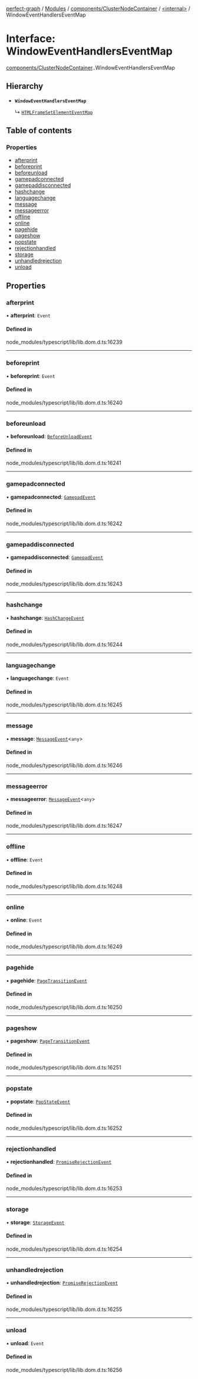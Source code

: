 [perfect-graph](../README.md) / [Modules](../modules.md) / [components/ClusterNodeContainer](../modules/components_ClusterNodeContainer.md) / [<internal\>](../modules/components_ClusterNodeContainer._internal_.md) / WindowEventHandlersEventMap

# Interface: WindowEventHandlersEventMap

[components/ClusterNodeContainer](../modules/components_ClusterNodeContainer.md).[<internal>](../modules/components_ClusterNodeContainer._internal_.md).WindowEventHandlersEventMap

## Hierarchy

- **`WindowEventHandlersEventMap`**

  ↳ [`HTMLFrameSetElementEventMap`](components_ClusterNodeContainer._internal_.HTMLFrameSetElementEventMap.md)

## Table of contents

### Properties

- [afterprint](components_ClusterNodeContainer._internal_.WindowEventHandlersEventMap.md#afterprint)
- [beforeprint](components_ClusterNodeContainer._internal_.WindowEventHandlersEventMap.md#beforeprint)
- [beforeunload](components_ClusterNodeContainer._internal_.WindowEventHandlersEventMap.md#beforeunload)
- [gamepadconnected](components_ClusterNodeContainer._internal_.WindowEventHandlersEventMap.md#gamepadconnected)
- [gamepaddisconnected](components_ClusterNodeContainer._internal_.WindowEventHandlersEventMap.md#gamepaddisconnected)
- [hashchange](components_ClusterNodeContainer._internal_.WindowEventHandlersEventMap.md#hashchange)
- [languagechange](components_ClusterNodeContainer._internal_.WindowEventHandlersEventMap.md#languagechange)
- [message](components_ClusterNodeContainer._internal_.WindowEventHandlersEventMap.md#message)
- [messageerror](components_ClusterNodeContainer._internal_.WindowEventHandlersEventMap.md#messageerror)
- [offline](components_ClusterNodeContainer._internal_.WindowEventHandlersEventMap.md#offline)
- [online](components_ClusterNodeContainer._internal_.WindowEventHandlersEventMap.md#online)
- [pagehide](components_ClusterNodeContainer._internal_.WindowEventHandlersEventMap.md#pagehide)
- [pageshow](components_ClusterNodeContainer._internal_.WindowEventHandlersEventMap.md#pageshow)
- [popstate](components_ClusterNodeContainer._internal_.WindowEventHandlersEventMap.md#popstate)
- [rejectionhandled](components_ClusterNodeContainer._internal_.WindowEventHandlersEventMap.md#rejectionhandled)
- [storage](components_ClusterNodeContainer._internal_.WindowEventHandlersEventMap.md#storage)
- [unhandledrejection](components_ClusterNodeContainer._internal_.WindowEventHandlersEventMap.md#unhandledrejection)
- [unload](components_ClusterNodeContainer._internal_.WindowEventHandlersEventMap.md#unload)

## Properties

### afterprint

• **afterprint**: `Event`

#### Defined in

node_modules/typescript/lib/lib.dom.d.ts:16239

___

### beforeprint

• **beforeprint**: `Event`

#### Defined in

node_modules/typescript/lib/lib.dom.d.ts:16240

___

### beforeunload

• **beforeunload**: [`BeforeUnloadEvent`](../modules/components_ClusterNodeContainer._internal_.md#beforeunloadevent)

#### Defined in

node_modules/typescript/lib/lib.dom.d.ts:16241

___

### gamepadconnected

• **gamepadconnected**: [`GamepadEvent`](../modules/components_ClusterNodeContainer._internal_.md#gamepadevent)

#### Defined in

node_modules/typescript/lib/lib.dom.d.ts:16242

___

### gamepaddisconnected

• **gamepaddisconnected**: [`GamepadEvent`](../modules/components_ClusterNodeContainer._internal_.md#gamepadevent)

#### Defined in

node_modules/typescript/lib/lib.dom.d.ts:16243

___

### hashchange

• **hashchange**: [`HashChangeEvent`](../modules/components_ClusterNodeContainer._internal_.md#hashchangeevent)

#### Defined in

node_modules/typescript/lib/lib.dom.d.ts:16244

___

### languagechange

• **languagechange**: `Event`

#### Defined in

node_modules/typescript/lib/lib.dom.d.ts:16245

___

### message

• **message**: [`MessageEvent`](../modules/components_ClusterNodeContainer._internal_.md#messageevent)<`any`\>

#### Defined in

node_modules/typescript/lib/lib.dom.d.ts:16246

___

### messageerror

• **messageerror**: [`MessageEvent`](../modules/components_ClusterNodeContainer._internal_.md#messageevent)<`any`\>

#### Defined in

node_modules/typescript/lib/lib.dom.d.ts:16247

___

### offline

• **offline**: `Event`

#### Defined in

node_modules/typescript/lib/lib.dom.d.ts:16248

___

### online

• **online**: `Event`

#### Defined in

node_modules/typescript/lib/lib.dom.d.ts:16249

___

### pagehide

• **pagehide**: [`PageTransitionEvent`](../modules/components_ClusterNodeContainer._internal_.md#pagetransitionevent)

#### Defined in

node_modules/typescript/lib/lib.dom.d.ts:16250

___

### pageshow

• **pageshow**: [`PageTransitionEvent`](../modules/components_ClusterNodeContainer._internal_.md#pagetransitionevent)

#### Defined in

node_modules/typescript/lib/lib.dom.d.ts:16251

___

### popstate

• **popstate**: [`PopStateEvent`](../modules/components_ClusterNodeContainer._internal_.md#popstateevent)

#### Defined in

node_modules/typescript/lib/lib.dom.d.ts:16252

___

### rejectionhandled

• **rejectionhandled**: [`PromiseRejectionEvent`](../modules/components_ClusterNodeContainer._internal_.md#promiserejectionevent)

#### Defined in

node_modules/typescript/lib/lib.dom.d.ts:16253

___

### storage

• **storage**: [`StorageEvent`](../modules/components_ClusterNodeContainer._internal_.md#storageevent)

#### Defined in

node_modules/typescript/lib/lib.dom.d.ts:16254

___

### unhandledrejection

• **unhandledrejection**: [`PromiseRejectionEvent`](../modules/components_ClusterNodeContainer._internal_.md#promiserejectionevent)

#### Defined in

node_modules/typescript/lib/lib.dom.d.ts:16255

___

### unload

• **unload**: `Event`

#### Defined in

node_modules/typescript/lib/lib.dom.d.ts:16256

